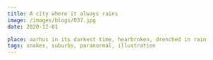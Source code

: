 ```yaml
---
title: A city where it always rains
image: /images/blogs/037.jpg
date: 2020-12-01

place: aarhus in its darkest time, hearbroken, drenched in rain
tags: snakes, suburbs, paranormal, illustration
---
```


